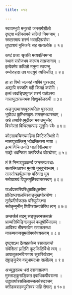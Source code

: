 ```yaml
---
title: ०१२

---
```

<div class="audioEmbed"  caption="सीतालक्ष्मी-वाचनम्" src="https://sanskritdocuments.org/sites/completenarayaneeyam/SoundFiles/012/012_01.mp3"></div>


स्वायम्भुवो मनुरथो जनसर्गशीलो  
दृष्ट्वा महीमसमये सलिले निमग्नाम् ।  
स्रष्टारमाप शरणं भवदङ्घ्रिसेवा  
तुष्टाशयं मुनिजनैः सह सत्यलोके ॥ १॥

<div class="audioEmbed"  caption="सीतालक्ष्मी-वाचनम्" src="https://sanskritdocuments.org/sites/completenarayaneeyam/SoundFiles/012/012_02.mp3"></div>


कष्टं प्रजाः सृजति मय्यवन्र्निमग्ना  
स्थानं सरोजभव कल्पय तत्प्रजानाम् ।  
इत्येवमेष कथितो मनुना स्वयम्भू  
रम्भोरुहाक्ष तव पादयुगं व्यचिन्तीत् ॥ २॥

<div class="audioEmbed"  caption="सीतालक्ष्मी-वाचनम्" src="https://sanskritdocuments.org/sites/completenarayaneeyam/SoundFiles/012/012_03.mp3"></div>


हा हा विभो जलमहं न्यपिबं पुरस्ताद्  
अद्यापि मज्जति मही किमहं करोमि ।  
इत्थं त्वदङ्घ्रियुगलं शरणं यतोऽस्य  
नासापुटात्समभवः शिशुकोलरूपी ॥ ३॥

<div class="audioEmbed"  caption="सीतालक्ष्मी-वाचनम्" src="https://sanskritdocuments.org/sites/completenarayaneeyam/SoundFiles/012/012_04.mp3"></div>


अङ्गुष्ठमात्रवपुरुत्पतितः पुरस्तात्  
भूयोऽथ कुम्भिसदृशः समजृम्भथास्त्वम् ।  
अभ्रे तथाविधमुदीक्ष्य भवन्तमुच्चैर्  
विस्मेरतां विधिरगात्सह सूनुभिः स्वैः ॥ ४॥

<div class="audioEmbed"  caption="सीतालक्ष्मी-वाचनम्" src="https://sanskritdocuments.org/sites/completenarayaneeyam/SoundFiles/012/012_05.mp3"></div>


कोऽसावचिन्त्यमहिमा किटिरुत्थितो मे  
नासापुटात्किमु भवेदजितस्य माया ।  
इत्थं विचिन्तयति धातरिशैलमात्रः  
सद्यो भवन्किल जगर्ज्जिथ घोरघोरम् ॥ ५॥

<div class="audioEmbed"  caption="सीतालक्ष्मी-वाचनम्" src="https://sanskritdocuments.org/sites/completenarayaneeyam/SoundFiles/012/012_06.mp3"></div>


तं ते निनादमुपकर्ण्य जनस्तपःस्थाः  
सत्यस्थिताश्च मुनयो नुनुवुर्भवन्तम् ।  
तत्स्तोत्रहर्षुलमनाः परिणद्य भूय  
स्तोयाशयं विपुलमूर्तिरवातरस्त्वम् ॥ ६॥

<div class="audioEmbed"  caption="सीतालक्ष्मी-वाचनम्" src="https://sanskritdocuments.org/sites/completenarayaneeyam/SoundFiles/012/012_07.mp3"></div>


ऊर्ध्वप्रसारिपरिधूम्राविधूतरोमा  
प्रोत्क्षिप्तवालधिरवाङ्मुखघोरघोणः ।  
तूर्णप्रदीर्णजलदः परिघूर्णदक्ष्णा  
स्तोतॄन्मुनीन् शिशिरयन्नवतेरिथ त्वम् ॥ ७॥

<div class="audioEmbed"  caption="सीतालक्ष्मी-वाचनम्" src="https://sanskritdocuments.org/sites/completenarayaneeyam/SoundFiles/012/012_08.mp3"></div>


अन्तर्जलं तदनु सङ्कुलनक्रचक्रं  
भ्राम्यत्तिमिङ्गिलकुलं कलुषोर्मिमालम् ।  
आविश्य भीषणरवेण रसातलस्था  
नाकम्पयन्वसुमतीमगवेषयस्त्वम् ॥ ८॥

<div class="audioEmbed"  caption="सीतालक्ष्मी-वाचनम्" src="https://sanskritdocuments.org/sites/completenarayaneeyam/SoundFiles/012/012_09.mp3"></div>


दृष्ट्वाऽथ दैत्यहतकेन रसातलान्ते  
संवेशितां झटिति कूटकिटिर्विभो त्वम् ।  
आपातुकानविगणय्य सुरारिखेटान्  
दंष्ट्राङ्कुरेण वसुधामदधाः सलीलम् ॥ ९॥

<div class="audioEmbed"  caption="सीतालक्ष्मी-वाचनम्" src="https://sanskritdocuments.org/sites/completenarayaneeyam/SoundFiles/012/012_10.mp3"></div>


अभ्युद्धरन्नथ धरां दशनाग्रलग्न  
मुस्ताङ्कुराङ्कित इवाधिकपीवरात्मा ।  
उद्धातघोरसलिलाज्जलधेरुदञ्चन्  
क्तीडावराहवपुरीश्वर पाहि रोगात् ॥ १०॥